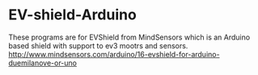 # EV-shield-Arduino

These programs are for EVShield from MindSensors which is an Arduino based shield with support to ev3 mootrs and sensors.
http://www.mindsensors.com/arduino/16-evshield-for-arduino-duemilanove-or-uno
